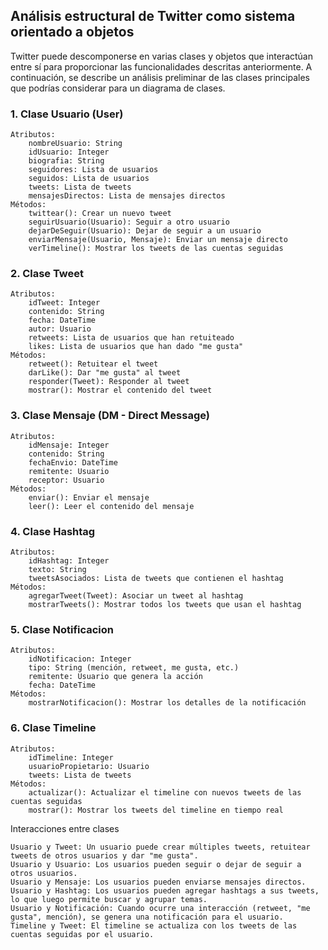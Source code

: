 ## Análisis estructural de Twitter como sistema orientado a objetos

Twitter puede descomponerse en varias clases y objetos que interactúan entre sí para proporcionar las funcionalidades descritas anteriormente. A continuación, se describe un análisis preliminar de las clases principales que podrías considerar para un diagrama de clases.

### 1. Clase Usuario (User)

    Atributos:
        nombreUsuario: String
        idUsuario: Integer
        biografia: String
        seguidores: Lista de usuarios
        seguidos: Lista de usuarios
        tweets: Lista de tweets
        mensajesDirectos: Lista de mensajes directos
    Métodos:
        twittear(): Crear un nuevo tweet
        seguirUsuario(Usuario): Seguir a otro usuario
        dejarDeSeguir(Usuario): Dejar de seguir a un usuario
        enviarMensaje(Usuario, Mensaje): Enviar un mensaje directo
        verTimeline(): Mostrar los tweets de las cuentas seguidas

### 2. Clase Tweet

    Atributos:
        idTweet: Integer
        contenido: String
        fecha: DateTime
        autor: Usuario
        retweets: Lista de usuarios que han retuiteado
        likes: Lista de usuarios que han dado "me gusta"
    Métodos:
        retweet(): Retuitear el tweet
        darLike(): Dar "me gusta" al tweet
        responder(Tweet): Responder al tweet
        mostrar(): Mostrar el contenido del tweet

### 3. Clase Mensaje (DM - Direct Message)

    Atributos:
        idMensaje: Integer
        contenido: String
        fechaEnvio: DateTime
        remitente: Usuario
        receptor: Usuario
    Métodos:
        enviar(): Enviar el mensaje
        leer(): Leer el contenido del mensaje

### 4. Clase Hashtag

    Atributos:
        idHashtag: Integer
        texto: String
        tweetsAsociados: Lista de tweets que contienen el hashtag
    Métodos:
        agregarTweet(Tweet): Asociar un tweet al hashtag
        mostrarTweets(): Mostrar todos los tweets que usan el hashtag

### 5. Clase Notificacion

    Atributos:
        idNotificacion: Integer
        tipo: String (mención, retweet, me gusta, etc.)
        remitente: Usuario que genera la acción
        fecha: DateTime
    Métodos:
        mostrarNotificacion(): Mostrar los detalles de la notificación

### 6. Clase Timeline

    Atributos:
        idTimeline: Integer
        usuarioPropietario: Usuario
        tweets: Lista de tweets
    Métodos:
        actualizar(): Actualizar el timeline con nuevos tweets de las cuentas seguidas
        mostrar(): Mostrar los tweets del timeline en tiempo real

Interacciones entre clases

    Usuario y Tweet: Un usuario puede crear múltiples tweets, retuitear tweets de otros usuarios y dar "me gusta".
    Usuario y Usuario: Los usuarios pueden seguir o dejar de seguir a otros usuarios.
    Usuario y Mensaje: Los usuarios pueden enviarse mensajes directos.
    Usuario y Hashtag: Los usuarios pueden agregar hashtags a sus tweets, lo que luego permite buscar y agrupar temas.
    Usuario y Notificación: Cuando ocurre una interacción (retweet, "me gusta", mención), se genera una notificación para el usuario.
    Timeline y Tweet: El timeline se actualiza con los tweets de las cuentas seguidas por el usuario.
